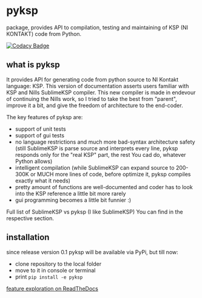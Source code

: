# pyksp

package, provides API to compilation, testing and maintaining of KSP (NI KONTAKT) code from Python.

[![Codacy Badge](https://api.codacy.com/project/badge/Grade/af2970c7afb14904a9e4425ebe4dc55f)](https://www.codacy.com/app/Levitanus/pyksp?utm_source=github.com&amp;utm_medium=referral&amp;utm_content=Levitanus/pyksp&amp;utm_campaign=Badge_Grade)

## what is pyksp

It provides API for generating code from python source to NI Kontakt language: KSP.
This version of documentation asserts users familiar with KSP and Nills SublimeKSP compiler. This new compiler is made in endevour of continuing the Nills work, so I tried to take the best from "parent", improve it a bit, and give the freedom of architecture to the end-coder.

The key features of pyksp are:

* support of unit tests
* support of gui tests
* no language restrictions and much more bad-syntax architecture safety (still SublimeKSP is parse source and interprets every line, pyksp responds only for the "real KSP" part, the rest You cad do, whatever Python allows)
* intelligent compilation (while SublimeKSP can expand source to 200-300K or MUCH more lines of code, before optimize it, pyksp compiles exactly what it needs)
* pretty amount of functions are well-documented and coder has to look into the KSP reference a little bit more rarely
* gui programming becomes a little bit funnier :)
  
Full list of SublimeKSP vs pyksp (I like SublimeKSP) You can find in the respective section.

## installation

since release version 0.1 pyksp will be available via PyPi, but till now:

* clone repository to the local folder
* move to it in console or terminal
* print ``pip install -e pyksp``

[feature exploration on ReadTheDocs](https://pyksp-blog.readthedocs.io/en/latest/)
